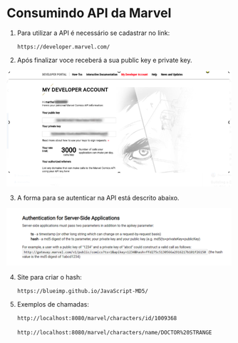 # Consumindo API da Marvel

1. Para utilizar a API é necessário se cadastrar no link: 

       https://developer.marvel.com/

3. Após finalizar voce receberá a sua public key e private key.

![img.png](img.png)

3. A forma para se autenticar na API está descrito abaixo.

![img_1.png](img_1.png)

4. Site para criar o hash: 

       https://blueimp.github.io/JavaScript-MD5/ 

6. Exemplos de chamadas:

       http://localhost:8080/marvel/characters/id/1009368

       http://localhost:8080/marvel/characters/name/DOCTOR%20STRANGE